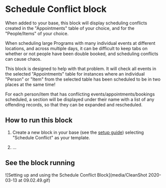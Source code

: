 # Schedule Conflict block

When added to your base, this block will display scheduling conflicts created in the "Appointments"
table of your choice, and for the "People/Items" of your choice.

When scheduling large Programs with many individual events at different locations, and across
multiple days, it can be difficult to keep tabs on whether or not people have been double booked,
and scheduling conflicts can cause chaos.

This block is designed to help with that problem. It will check all events in the selected
"Appointments" table for instances where an individual "Person" or "Item" from the selected table
has been scheduled to be in two places at the same time!

For each person/item that has conflicting events/appointments/bookings scheduled, a section will be
displayed under their name with a list of any offending records, so that they can be expanded and
rescheduled.

## How to run this block

1. Create a new block in your base (see the [setup guide](/packages/sdk/docs/setup.md))
   selecting "Schedule Conflict" as your template.

2. ...

## See the block running

![Setting up and using the Schedule Conflict Block](media/CleanShot 2020-03-13 at 09.02.49.gif)
